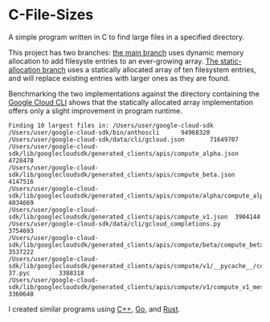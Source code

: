 # C-File-Sizes
A simple program written in C to find large files in a specified directory. 

This project has two branches: [the main branch](https://github.com/harr1424/c_filesystem_size/tree/main/src) uses dynamic memory allocation to add filesyste entries to an ever-growing array. [The static-allocation branch](https://github.com/harr1424/c_filesystem_size/tree/static-allocation/src) uses a statically allocated array of ten filesystem entries, and will replace existing entries with larger ones as they are found. 

Benchmarking the two implementations against the directory containing the [Google Cloud CLI](https://cloud.google.com/sdk/docs/install-sdk) shows that the statically allocated array implementation offers only a slight improvement in program runtime. 

```
Finding 10 largest files in: /Users/user/google-cloud-sdk
/Users/user/google-cloud-sdk/bin/anthoscli      94968320
/Users/user/google-cloud-sdk/data/cli/gcloud.json       71649707
/Users/user/google-cloud-sdk/lib/googlecloudsdk/generated_clients/apis/compute_alpha.json       4728478
/Users/user/google-cloud-sdk/lib/googlecloudsdk/generated_clients/apis/compute_beta.json        4147516
/Users/user/google-cloud-sdk/lib/googlecloudsdk/generated_clients/apis/compute/alpha/compute_alpha_messages.py  4034669
/Users/user/google-cloud-sdk/lib/googlecloudsdk/generated_clients/apis/compute_v1.json  3904144
/Users/user/google-cloud-sdk/data/cli/gcloud_completions.py     3754693
/Users/user/google-cloud-sdk/lib/googlecloudsdk/generated_clients/apis/compute/beta/compute_beta_messages.py    3537222
/Users/user/google-cloud-sdk/lib/googlecloudsdk/generated_clients/apis/compute/v1/__pycache__/compute_v1_messages.cpython-37.pyc        3388318
/Users/user/google-cloud-sdk/lib/googlecloudsdk/generated_clients/apis/compute/v1/compute_v1_messages.py        3360648
```

I created similar programs using [C++](https://github.com/harr1424/cpp_filesystem_size), [Go](https://github.com/harr1424/go_filesystem_size), and [Rust](https://github.com/harr1424/hello_rust). 
